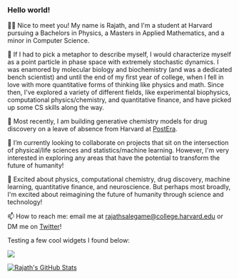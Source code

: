 ### Hello world!

👋🏾 Nice to meet you! My name is Rajath, and I'm a student at Harvard pursuing a Bachelors in Physics, a Masters in Applied Mathematics, and a minor in Computer Science.

🤔 If I had to pick a metaphor to describe myself, I would characterize myself as a point particle in phase space with extremely stochastic dynamics. I was enamored by molecular biology and biochemistry (and was a dedicated bench scientist) and until the end of my first year of college, when I fell in love with more quantitative forms of thinking like physics and math. Since then, I've explored a variety of different fields, like experimental biophysics, computational physics/chemistry, and quantitative finance, and have picked up some CS skills along the way.

🔭 Most recently, I am building generative chemistry models for drug discovery on a leave of absence from Harvard at [PostEra](https://postera.ai/).

👯 I’m currently looking to collaborate on projects that sit on the intersection of physical/life sciences and statistics/machine learning. However, I'm very interested in exploring any areas that have the potential to transform the future of humanity!

💬 Excited about physics, computational chemistry, drug discovery, machine learning, quantitative finance, and neuroscience. But perhaps most broadly, I'm excited about reimagining the future of humanity through science and technology! 

📫 How to reach me: email me at rajathsalegame@college.harvard.edu or DM me on [Twitter](https://twitter.com/RSalegame)! 

Testing a few cool widgets I found below: 

![](https://komarev.com/ghpvc/?username=rajathsalegame)

[![Rajath's GitHub Stats](https://github-readme-stats.vercel.app/api?username=rajathsalegame&count_private=True&show_icons=true&include_all_commits&theme=tokyonight&hide=prs,stars)](https://github.com/anuraghazra/github-readme-stats)

